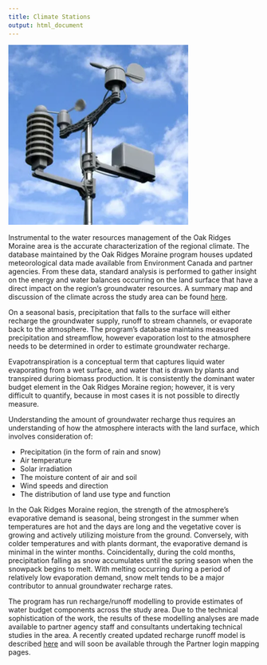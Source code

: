 ```yaml
---
title: Climate Stations
output: html_document
---
```



![](fig/climate-300x300.webp)

Instrumental to the water resources management of the Oak Ridges Moraine area is the accurate characterization of the regional climate. The database maintained by the Oak Ridges Moraine program houses updated meteorological data made available from Environment Canada and partner agencies. From these data, standard analysis is performed to gather insight on the energy and water balances occurring on the land surface that have a direct impact on the region’s groundwater resources. A summary map and discussion of the climate across the study area can be found [here](https://owrc.github.io/snapshots/md/met-annuals.html).

On a seasonal basis, precipitation that falls to the surface will either recharge the groundwater supply, runoff to stream channels, or evaporate back to the atmosphere. The program’s database maintains measured precipitation and streamflow, however evaporation lost to the atmosphere needs to be determined in order to estimate groundwater recharge.

Evapotranspiration is a conceptual term that captures liquid water evaporating from a wet surface, and water that is drawn by plants and transpired during biomass production. It is consistently the dominant water budget element in the Oak Ridges Moraine region; however, it is very difficult to quantify, because in most cases it is not possible to directly measure.

Understanding the amount of groundwater recharge thus requires an understanding of how the atmosphere interacts with the land surface, which involves consideration of:

* Precipitation (in the form of rain and snow)
* Air temperature
* Solar irradiation
* The moisture content of air and soil
* Wind speeds and direction
* The distribution of land use type and function

In the Oak Ridges Moraine region, the strength of the atmosphere’s evaporative demand is seasonal, being strongest in the summer when temperatures are hot and the days are long and the vegetative cover is growing and actively utilizing moisture from the ground. Conversely, with colder temperatures and with plants dormant, the evaporative demand is minimal in the winter months. Coincidentally, during the cold months, precipitation falling as snow accumulates until the spring season when the snowpack begins to melt. With melting occurring during a period of relatively low evaporation demand, snow melt tends to be a major contributor to annual groundwater recharge rates.

The program has run recharge/runoff modelling to provide estimates of water budget components across the study area. Due to the technical sophistication of the work, the results of these modelling analyses are made available to partner agency staff and consultants undertaking technical studies in the area. A recently created updated recharge runoff model is described [here](https://owrc.github.io/interpolants/modelling/waterbudgetmodel.html) and will soon be available through the Partner login mapping pages.
